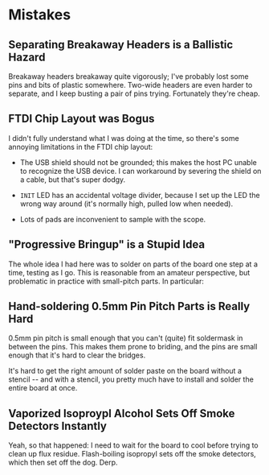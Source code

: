 # Mistakes

## Separating Breakaway Headers is a Ballistic Hazard

Breakaway headers breakaway quite vigorously; I've probably lost some pins and
bits of plastic somewhere. Two-wide headers are even harder to separate, and I
keep busting a pair of pins trying. Fortunately they're cheap.

## FTDI Chip Layout was Bogus

I didn't fully understand what I was doing at the time, so there's some annoying limitations in the FTDI chip layout:

* The USB shield should not be grounded; this makes the host PC unable to recognize the USB device. I can workaround by severing the shield on a cable, but that's super dodgy.

* `INIT` LED has an accidental voltage divider, because I set up the LED the wrong way around (it's normally high, pulled low when needed).

* Lots of pads are inconvenient to sample with the scope.

## "Progressive Bringup" is a Stupid Idea

The whole idea I had here was to solder on parts of the board one step at a time, testing as I go. This is reasonable from an amateur perspective, but problematic in practice with small-pitch parts. In particular:

## Hand-soldering 0.5mm Pin Pitch Parts is Really Hard

0.5mm pin pitch is small enough that you can't (quite) fit soldermask in between the pins. This makes them prone to briding, and the pins are small enough that it's hard to clear the bridges.

It's hard to get the right amount of solder paste on the board without a stencil -- and with a stencil, you pretty much have to install and solder the entire board at once.

## Vaporized Isoproypl Alcohol Sets Off Smoke Detectors Instantly

Yeah, so that happened: I need to wait for the board to cool before trying to clean up flux residue. Flash-boiling isopropyl sets off the smoke detectors, which then set off the dog. Derp.
